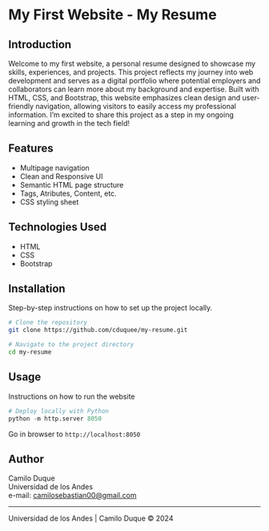 # My First Website - My Resume

## Introduction

Welcome to my first website, a personal resume designed to showcase my skills, experiences, and projects.
This project reflects my journey into web development and serves as a digital portfolio where potential
employers and collaborators can learn more about my background and expertise. Built with HTML, CSS, and
Bootstrap, this website emphasizes clean design and user-friendly navigation, allowing visitors to easily
access my professional information. I’m excited to share this project as a step in my ongoing learning and
growth in the tech field!

## Features
- Multipage navigation
- Clean and Responsive UI
- Semantic HTML page structure
- Tags, Atributes, Content, etc.
- CSS styling sheet


## Technologies Used
- HTML
- CSS
- Bootstrap

## Installation
Step-by-step instructions on how to set up the project locally.

```bash
# Clone the repository
git clone https://github.com/cduquee/my-resume.git

# Navigate to the project directory
cd my-resume

```

## Usage
Instructions on how to run the website

```python
# Deploy locally with Python
python -m http.server 8050
```

Go in browser to `http://localhost:8050`

## Author

Camilo Duque \
Universidad de los Andes \
e-mail: camilosebastian00@gmail.com

---

Universidad de los Andes | Camilo Duque &copy; 2024
